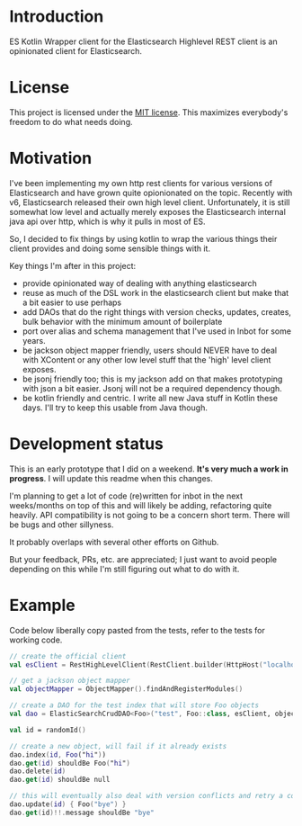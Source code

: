 # Introduction

ES Kotlin Wrapper client for the Elasticsearch Highlevel REST client is an opinionated client for Elasticsearch.

# License

This project is licensed under the [MIT license](LICENSE). This maximizes everybody's freedom to do what needs doing. 

# Motivation

I've been implementing my own http rest clients for various versions of Elasticsearch and have grown quite opionionated on the topic. Recently with v6, Elasticsearch released their own high level client. Unfortunately, it is still somewhat low level and actually merely exposes the Elasticsearch internal java api over http, which is why it pulls in most of ES.

So, I decided to fix things by using kotlin to wrap the various things their client provides and doing some sensible things with it.

Key things I'm after in this project:

- provide opinionated way of dealing with anything elasticsearch
- reuse as much of the DSL work in the elasticsearch client but make that a bit easier to use perhaps
- add DAOs that do the right things with version checks, updates, creates, bulk behavior with the minimum amount of boilerplate
- port over alias and schema management that I've used in Inbot for some years.
- be jackson object mapper friendly, users should NEVER have to deal with XContent or any other low level stuff that the 'high' level client exposes.
- be jsonj friendly too; this is my jackson add on that makes prototyping with json a bit easier. Jsonj will not be a required dependency though.
- be kotlin friendly and centric. I write all new Java stuff in Kotlin these days. I'll try to keep this usable from Java though.


# Development status

This is an early prototype that I did on a weekend. **It's very much a work in progress**. I will update this readme when this changes. 

I'm planning to get a lot of code (re)written for inbot in the next weeks/months on top of this and will likely be adding, refactoring quite heavily. API compatibility is not going to be a concern short term. There will be bugs and other sillyness.

It probably overlaps with several other efforts on Github. 

But your feedback, PRs, etc. are appreciated; I just want to avoid people depending on this while I'm still figuring out what to do with it.

# Example 

Code below liberally copy pasted from the tests, refer to the tests for working code.

```kotlin
// create the official client
val esClient = RestHighLevelClient(RestClient.builder(HttpHost("localhost", 9200, "http")))

// get a jackson object mapper
val objectMapper = ObjectMapper().findAndRegisterModules()

// create a DAO for the test index that will store Foo objects
val dao = ElasticSearchCrudDAO<Foo>("test", Foo::class, esClient, objectMapper)

val id = randomId()

// create a new object, will fail if it already exists
dao.index(id, Foo("hi"))
dao.get(id) shouldBe Foo("hi")
dao.delete(id)
dao.get(id) shouldBe null

// this will eventually also deal with version conflicts and retry a couple of times
dao.update(id) { Foo("bye") }
dao.get(id)!!.message shouldBe "bye"

```
